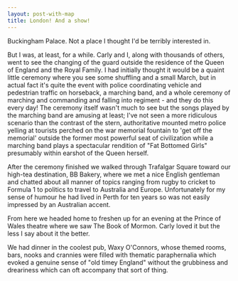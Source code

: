 ```yaml
---
layout: post-with-map
title: London! And a show!
---
```


<p class="intro"><span class="dropcap">B</span>uckingham Palace. Not a place I thought I'd be terribly interested in.</p>

But I was, at least, for a while. Carly and I, along with thousands of others, went to see the changing of the guard outside the residence of the Queen of England and the Royal Family. I had initially thought it would be a quaint little ceremony where you see some shuffling and a small March, but in actual fact it's quite the event with police coordinating vehicle and pedestrian traffic on horseback, a marching band, and a whole ceremony of marching and commanding and falling into regiment - and they do this every day! The ceremony itself wasn't much to see but the songs played by the marching band are amusing at least; I've not seen a more ridiculous scenario than the contrast of the stern, authoritative mounted metro police yelling at tourists perched on the war memorial fountain to 'get off the memorial' outside the former most powerful seat of civilization while a marching band plays a spectacular rendition of "Fat Bottomed Girls" presumably within earshot of the Queen herself.

After the ceremony finished we walked through Trafalgar Square toward our high-tea destination, BB Bakery, where we met a nice English gentleman and chatted about all manner of topics ranging from rugby to cricket to Formula 1 to politics to travel to Australia and Europe. Unfortunately for my sense of humour he had lived in Perth for ten years so was not easily impressed by an Australian accent.

From here we headed home to freshen up for an evening at the Prince of Wales theatre where we saw The Book of Mormon. Carly loved it but the less I say about it the better.

We had dinner in the coolest pub, Waxy O'Connors, whose themed rooms, bars, nooks and crannies were filled with thematic paraphernalia which evoked a genuine sense of "old timey England" without the grubbiness and dreariness which can oft accompany that sort of thing.